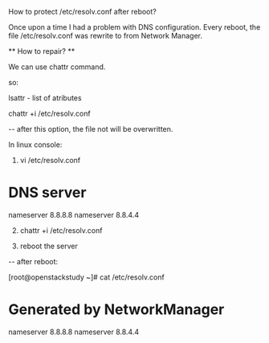 How to protect /etc/resolv.conf after reboot? 

Once upon a time I had a problem with DNS configuration. Every reboot, the file /etc/resolv.conf was rewrite to from Network Manager. 

** How to repair? **

We can use chattr command. 

so: 

lsattr - list of atributes 

chattr +i /etc/resolv.conf

-- after this option, the file not will be overwritten. 

In linux console: 

1) vi /etc/resolv.conf

# DNS server

nameserver 8.8.8.8
nameserver 8.8.4.4

2) chattr +i /etc/resolv.conf

3) reboot the server 



-- after reboot: 


[root@openstackstudy ~]# cat /etc/resolv.conf
# Generated by NetworkManager
nameserver 8.8.8.8
nameserver 8.8.4.4



